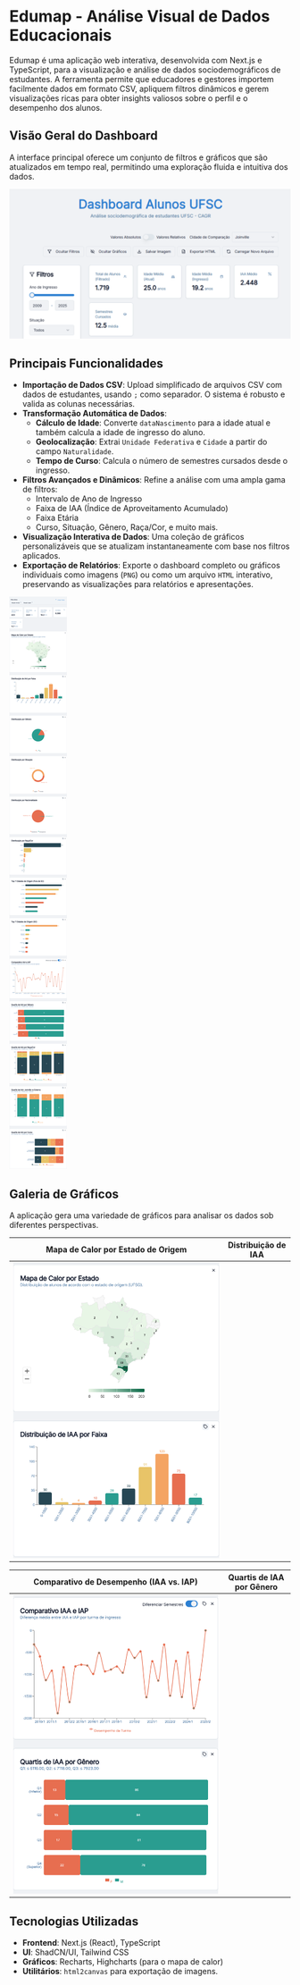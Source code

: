 # Edumap - Análise Visual de Dados Educacionais

Edumap é uma aplicação web interativa, desenvolvida com Next.js e TypeScript, para a visualização e análise de dados sociodemográficos de estudantes. A ferramenta permite que educadores e gestores importem facilmente dados em formato CSV, apliquem filtros dinâmicos e gerem visualizações ricas para obter insights valiosos sobre o perfil e o desempenho dos alunos.

## Visão Geral do Dashboard

A interface principal oferece um conjunto de filtros e gráficos que são atualizados em tempo real, permitindo uma exploração fluida e intuitiva dos dados.

![Visão Inicial do Dashboard](docs/Edumap1.PNG)

## Principais Funcionalidades

- **Importação de Dados CSV**: Upload simplificado de arquivos CSV com dados de estudantes, usando `;` como separador. O sistema é robusto e valida as colunas necessárias.
- **Transformação Automática de Dados**:
  - **Cálculo de Idade**: Converte `dataNascimento` para a idade atual e também calcula a idade de ingresso do aluno.
  - **Geolocalização**: Extrai `Unidade Federativa` e `Cidade` a partir do campo `Naturalidade`.
  - **Tempo de Curso**: Calcula o número de semestres cursados desde o ingresso.
- **Filtros Avançados e Dinâmicos**: Refine a análise com uma ampla gama de filtros:
  - Intervalo de Ano de Ingresso
  - Faixa de IAA (Índice de Aproveitamento Acumulado)
  - Faixa Etária
  - Curso, Situação, Gênero, Raça/Cor, e muito mais.
- **Visualização Interativa de Dados**: Uma coleção de gráficos personalizáveis que se atualizam instantaneamente com base nos filtros aplicados.
- **Exportação de Relatórios**: Exporte o dashboard completo ou gráficos individuais como imagens (`PNG`) ou como um arquivo `HTML` interativo, preservando as visualizações para relatórios e apresentações.

![Dashboard Exportado para HTML](docs/dashboard-exportado.png)

## Galeria de Gráficos

A aplicação gera uma variedade de gráficos para analisar os dados sob diferentes perspectivas.

| Mapa de Calor por Estado de Origem | Distribuição de IAA |
| :---: | :---: |
| ![Heatmap de distribuição dos alunos pelos estados e Distribuição do desempenho dos alunos por IAA](docs/Edumap_heatmap_distribuicao.png)


| Comparativo de Desempenho (IAA vs. IAP) | Quartis de IAA por Gênero |
| :---: | :---: |
| ![Comparativo do desemenho do aluno entre IAA e IAP e Quartis do IAA por gênero](docs/Edumap_comparativoQuartis.png)


## Tecnologias Utilizadas

- **Frontend**: Next.js (React), TypeScript
- **UI**: ShadCN/UI, Tailwind CSS
- **Gráficos**: Recharts, Highcharts (para o mapa de calor)
- **Utilitários**: `html2canvas` para exportação de imagens.
